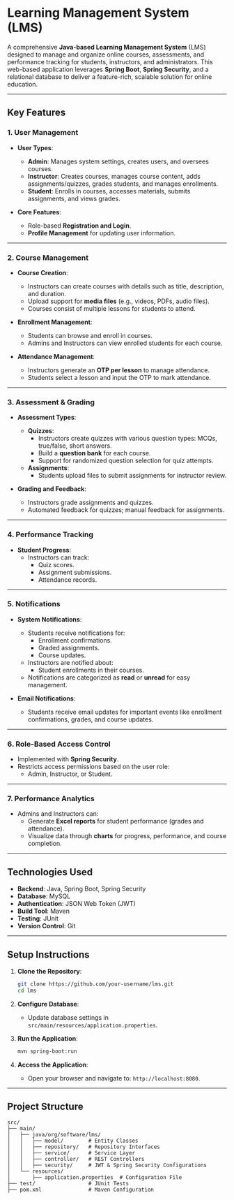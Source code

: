 # **Learning Management System (LMS)**

A comprehensive **Java-based Learning Management System** (LMS) designed to manage and organize online courses, assessments, and performance tracking for students, instructors, and administrators. This web-based application leverages **Spring Boot**, **Spring Security**, and a relational database to deliver a feature-rich, scalable solution for online education.

---

## **Key Features**

### **1. User Management**
- **User Types**:
  - **Admin**: Manages system settings, creates users, and oversees courses.
  - **Instructor**: Creates courses, manages course content, adds assignments/quizzes, grades students, and manages enrollments.
  - **Student**: Enrolls in courses, accesses materials, submits assignments, and views grades.
  
- **Core Features**:
  - Role-based **Registration and Login**.
  - **Profile Management** for updating user information.

---

### **2. Course Management**
- **Course Creation**:
  - Instructors can create courses with details such as title, description, and duration.
  - Upload support for **media files** (e.g., videos, PDFs, audio files).
  - Courses consist of multiple lessons for students to attend.
  
- **Enrollment Management**:
  - Students can browse and enroll in courses.
  - Admins and Instructors can view enrolled students for each course.

- **Attendance Management**:
  - Instructors generate an **OTP per lesson** to manage attendance.
  - Students select a lesson and input the OTP to mark attendance.

---

### **3. Assessment & Grading**
- **Assessment Types**:
  - **Quizzes**:
    - Instructors create quizzes with various question types: MCQs, true/false, short answers.
    - Build a **question bank** for each course.
    - Support for randomized question selection for quiz attempts.
  - **Assignments**:
    - Students upload files to submit assignments for instructor review.
  
- **Grading and Feedback**:
  - Instructors grade assignments and quizzes.
  - Automated feedback for quizzes; manual feedback for assignments.

---

### **4. Performance Tracking**
- **Student Progress**:
  - Instructors can track:
    - Quiz scores.
    - Assignment submissions.
    - Attendance records.

---

### **5. Notifications**
- **System Notifications**:
  - Students receive notifications for:
    - Enrollment confirmations.
    - Graded assignments.
    - Course updates.
  - Instructors are notified about:
    - Student enrollments in their courses.
  - Notifications are categorized as **read** or **unread** for easy management.

- **Email Notifications**:
  - Students receive email updates for important events like enrollment confirmations, grades, and course updates.

---

### **6. Role-Based Access Control**
- Implemented with **Spring Security**.
- Restricts access permissions based on the user role:
  - Admin, Instructor, or Student.

---

### **7. Performance Analytics**
- Admins and Instructors can:
  - Generate **Excel reports** for student performance (grades and attendance).
  - Visualize data through **charts** for progress, performance, and course completion.

---

## **Technologies Used**
- **Backend**: Java, Spring Boot, Spring Security
- **Database**: MySQL
- **Authentication**: JSON Web Token (JWT)
- **Build Tool**: Maven
- **Testing**: JUnit
- **Version Control**: Git

---

## **Setup Instructions**
1. **Clone the Repository**:
   ```bash
   git clone https://github.com/your-username/lms.git
   cd lms
   ```

2. **Configure Database**:
   - Update database settings in `src/main/resources/application.properties`.

3. **Run the Application**:
   ```bash
   mvn spring-boot:run
   ```

4. **Access the Application**:
   - Open your browser and navigate to: `http://localhost:8080`.

---

## **Project Structure**
```plaintext
src/
├── main/
│   ├── java/org/software/lms/
│   │   ├── model/        # Entity Classes
│   │   ├── repository/   # Repository Interfaces
│   │   ├── service/      # Service Layer
│   │   ├── controller/   # REST Controllers
│   │   ├── security/     # JWT & Spring Security Configurations
│   └── resources/
│       ├── application.properties  # Configuration File
├── test/                 # JUnit Tests
├── pom.xml               # Maven Configuration
```

